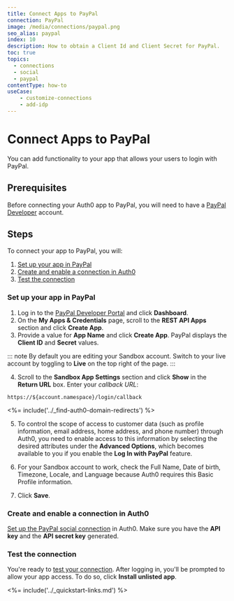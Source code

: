 ```yaml
---
title: Connect Apps to PayPal
connection: PayPal
image: /media/connections/paypal.png
seo_alias: paypal
index: 10
description: How to obtain a Client Id and Client Secret for PayPal.
toc: true
topics:
  - connections
  - social
  - paypal
contentType: how-to
useCase:
    - customize-connections
    - add-idp
---
```


# Connect Apps to PayPal

You can add functionality to your app that allows your users to login with PayPal.

## Prerequisites

Before connecting your Auth0 app to PayPal, you will need to have a [PayPal Developer](https://developer.paypal.com/) account.

## Steps

To connect your app to PayPal, you will:

1. [Set up your app in PayPal](#set-up-your-app-in-paypal)
2. [Create and enable a connection in Auth0](#create-and-enable-a-connection-in-auth0)
3. [Test the connection](#test-the-connection)

### Set up your app in PayPal

1. Log in to the [PayPal Developer Portal](https://developer.paypal.com/) and click **Dashboard**.
2. On the **My Apps & Credentials** page, scroll to the **REST API Apps** section and click **Create App**.
3. Provide a value for **App Name** and click **Create App**. PayPal displays the **Client ID** and **Secret** values.

::: note
By default you are editing your Sandbox account. Switch to your live account by toggling to **Live** on the top right of the page.
:::

4. Scroll to the **Sandbox App Settings** section and click **Show** in the **Return URL** box. Enter your <dfn data-key="callback">callback URL</dfn>:

  `https://${account.namespace}/login/callback`

<%= include('../_find-auth0-domain-redirects') %>

5. To control the scope of access to customer data (such as profile information, email address, home address, and phone number) through Auth0, you need to enable access to this information by selecting the desired attributes under the **Advanced Options**, which becomes available to you if you enable the **Log In with PayPal** feature.

6. For your Sandbox account to work, check the Full Name, Date of birth, Timezone, Locale, and Language because Auth0 requires this Basic Profile information.

7. Click **Save**.

### Create and enable a connection in Auth0

[Set up the PayPal social connection](/dashboard/guides/connections/set-up-connections-social) in Auth0. Make sure you have the **API key** and the **API secret key** generated.

### Test the connection

You're ready to [test your connection](/dashboard/guides/connections/test-connections-social). After logging in, you'll be prompted to allow your app access. To do so, click **Install unlisted app**.

<%= include('../_quickstart-links.md') %>
